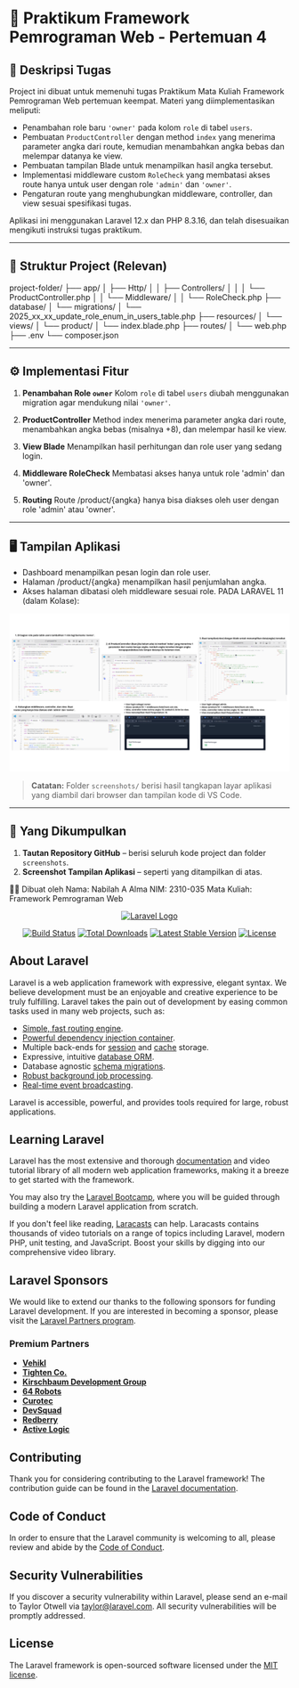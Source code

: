 # 🚀 Praktikum Framework Pemrograman Web - Pertemuan 4

## 📌 Deskripsi Tugas

Project ini dibuat untuk memenuhi tugas Praktikum Mata Kuliah Framework Pemrograman Web pertemuan keempat. Materi yang diimplementasikan meliputi:

-   Penambahan role baru `'owner'` pada kolom `role` di tabel `users`.
-   Pembuatan `ProductController` dengan method `index` yang menerima parameter angka dari route, kemudian menambahkan angka bebas dan melempar datanya ke view.
-   Pembuatan tampilan Blade untuk menampilkan hasil angka tersebut.
-   Implementasi middleware custom `RoleCheck` yang membatasi akses route hanya untuk user dengan role `'admin'` dan `'owner'`.
-   Pengaturan route yang menghubungkan middleware, controller, dan view sesuai spesifikasi tugas.

Aplikasi ini menggunakan Laravel 12.x dan PHP 8.3.16, dan telah disesuaikan mengikuti instruksi tugas praktikum.

---

## 📂 Struktur Project (Relevan)

project-folder/ ├── app/ │ ├── Http/ │ │ ├── Controllers/ │ │ │ └── ProductController.php │ │ └── Middleware/ │ │ └── RoleCheck.php ├── database/ │ └── migrations/ │ └── 2025_xx_xx_update_role_enum_in_users_table.php ├── resources/ │ └── views/ │ └── product/ │ └── index.blade.php ├── routes/ │ └── web.php ├── .env └── composer.json

---

## ⚙️ Implementasi Fitur

1. **Penambahan Role `owner`**
   Kolom `role` di tabel `users` diubah menggunakan migration agar mendukung nilai `'owner'`.

2. **ProductController**
   Method index menerima parameter angka dari route, menambahkan angka bebas (misalnya +8), dan melempar hasil ke view.

3. **View Blade**
   Menampilkan hasil perhitungan dan role user yang sedang login.

4. **Middleware RoleCheck**
   Membatasi akses hanya untuk role 'admin' dan 'owner'.

5. **Routing**
   Route /product/{angka} hanya bisa diakses oleh user dengan role 'admin' atau 'owner'.

---

## 🖥️ Tampilan Aplikasi

-   Dashboard menampilkan pesan login dan role user.
-   Halaman /product/{angka} menampilkan hasil penjumlahan angka.
-   Akses halaman dibatasi oleh middleware sesuai role.
    PADA LARAVEL 11 (dalam Kolase):

![Screenshot Kolase](screenshots/ss_pert4_FPW.png)

> **Catatan:** Folder `screenshots/` berisi hasil tangkapan layar aplikasi yang diambil dari browser dan tampilan kode di VS Code.

---

## 📎 Yang Dikumpulkan

1. **Tautan Repository GitHub** – berisi seluruh kode project dan folder `screenshots`.
2. **Screenshot Tampilan Aplikasi** – seperti yang ditampilkan di atas.

👨‍💻 Dibuat oleh
Nama: Nabilah A Alma
NIM:
2310-035
Mata Kuliah: Framework Pemrograman Web

<p align="center"><a href="https://laravel.com" target="_blank"><img src="https://raw.githubusercontent.com/laravel/art/master/logo-lockup/5%20SVG/2%20CMYK/1%20Full%20Color/laravel-logolockup-cmyk-red.svg" width="400" alt="Laravel Logo"></a></p>

<p align="center">
<a href="https://github.com/laravel/framework/actions"><img src="https://github.com/laravel/framework/workflows/tests/badge.svg" alt="Build Status"></a>
<a href="https://packagist.org/packages/laravel/framework"><img src="https://img.shields.io/packagist/dt/laravel/framework" alt="Total Downloads"></a>
<a href="https://packagist.org/packages/laravel/framework"><img src="https://img.shields.io/packagist/v/laravel/framework" alt="Latest Stable Version"></a>
<a href="https://packagist.org/packages/laravel/framework"><img src="https://img.shields.io/packagist/l/laravel/framework" alt="License"></a>
</p>

## About Laravel

Laravel is a web application framework with expressive, elegant syntax. We believe development must be an enjoyable and creative experience to be truly fulfilling. Laravel takes the pain out of development by easing common tasks used in many web projects, such as:

-   [Simple, fast routing engine](https://laravel.com/docs/routing).
-   [Powerful dependency injection container](https://laravel.com/docs/container).
-   Multiple back-ends for [session](https://laravel.com/docs/session) and [cache](https://laravel.com/docs/cache) storage.
-   Expressive, intuitive [database ORM](https://laravel.com/docs/eloquent).
-   Database agnostic [schema migrations](https://laravel.com/docs/migrations).
-   [Robust background job processing](https://laravel.com/docs/queues).
-   [Real-time event broadcasting](https://laravel.com/docs/broadcasting).

Laravel is accessible, powerful, and provides tools required for large, robust applications.

## Learning Laravel

Laravel has the most extensive and thorough [documentation](https://laravel.com/docs) and video tutorial library of all modern web application frameworks, making it a breeze to get started with the framework.

You may also try the [Laravel Bootcamp](https://bootcamp.laravel.com), where you will be guided through building a modern Laravel application from scratch.

If you don't feel like reading, [Laracasts](https://laracasts.com) can help. Laracasts contains thousands of video tutorials on a range of topics including Laravel, modern PHP, unit testing, and JavaScript. Boost your skills by digging into our comprehensive video library.

## Laravel Sponsors

We would like to extend our thanks to the following sponsors for funding Laravel development. If you are interested in becoming a sponsor, please visit the [Laravel Partners program](https://partners.laravel.com).

### Premium Partners

-   **[Vehikl](https://vehikl.com)**
-   **[Tighten Co.](https://tighten.co)**
-   **[Kirschbaum Development Group](https://kirschbaumdevelopment.com)**
-   **[64 Robots](https://64robots.com)**
-   **[Curotec](https://www.curotec.com/services/technologies/laravel)**
-   **[DevSquad](https://devsquad.com/hire-laravel-developers)**
-   **[Redberry](https://redberry.international/laravel-development)**
-   **[Active Logic](https://activelogic.com)**

## Contributing

Thank you for considering contributing to the Laravel framework! The contribution guide can be found in the [Laravel documentation](https://laravel.com/docs/contributions).

## Code of Conduct

In order to ensure that the Laravel community is welcoming to all, please review and abide by the [Code of Conduct](https://laravel.com/docs/contributions#code-of-conduct).

## Security Vulnerabilities

If you discover a security vulnerability within Laravel, please send an e-mail to Taylor Otwell via [taylor@laravel.com](mailto:taylor@laravel.com). All security vulnerabilities will be promptly addressed.

## License

The Laravel framework is open-sourced software licensed under the [MIT license](https://opensource.org/licenses/MIT).
